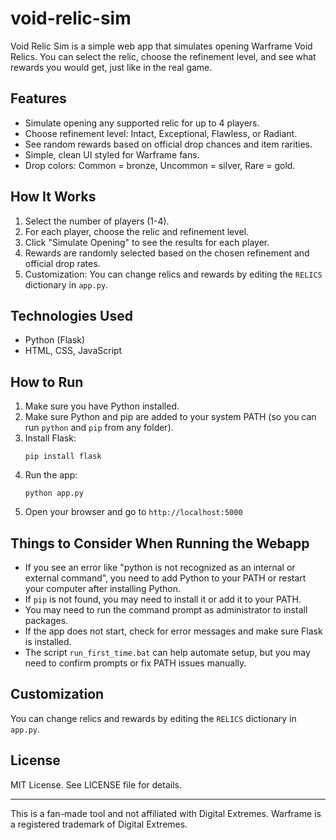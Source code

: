 
# void-relic-sim

Void Relic Sim is a simple web app that simulates opening Warframe Void Relics. You can select the relic, choose the refinement level, and see what rewards you would get, just like in the real game.

## Features
- Simulate opening any supported relic for up to 4 players.
- Choose refinement level: Intact, Exceptional, Flawless, or Radiant.
- See random rewards based on official drop chances and item rarities.
- Simple, clean UI styled for Warframe fans.
- Drop colors: Common = bronze, Uncommon = silver, Rare = gold.

## How It Works
1. Select the number of players (1-4).
2. For each player, choose the relic and refinement level.
3. Click "Simulate Opening" to see the results for each player.
4. Rewards are randomly selected based on the chosen refinement and official drop rates.
5. Customization: You can change relics and rewards by editing the `RELICS` dictionary in `app.py`.

## Technologies Used
- Python (Flask)
- HTML, CSS, JavaScript

## How to Run
1. Make sure you have Python installed.
2. Make sure Python and pip are added to your system PATH (so you can run `python` and `pip` from any folder).
3. Install Flask:
   ```
   pip install flask
   ```
4. Run the app:
   ```
   python app.py
   ```
5. Open your browser and go to `http://localhost:5000`

## Things to Consider When Running the Webapp
- If you see an error like "python is not recognized as an internal or external command", you need to add Python to your PATH or restart your computer after installing Python.
- If `pip` is not found, you may need to install it or add it to your PATH.
- You may need to run the command prompt as administrator to install packages.
- If the app does not start, check for error messages and make sure Flask is installed.
- The script `run_first_time.bat` can help automate setup, but you may need to confirm prompts or fix PATH issues manually.

## Customization
You can change relics and rewards by editing the `RELICS` dictionary in `app.py`.

## License
MIT License. See LICENSE file for details.

---
This is a fan-made tool and not affiliated with Digital Extremes. Warframe is a registered trademark of Digital Extremes.
